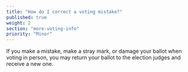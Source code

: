 ```yaml
---
title: "How do I correct a voting mistake?"
published: true
weight: 2
section: "more-voting-info"
priority: "Minor"
---
```

If you make a mistake, make a stray mark, or damage your ballot when voting in person, you may return your ballot to the election judges and receive a new one.  
